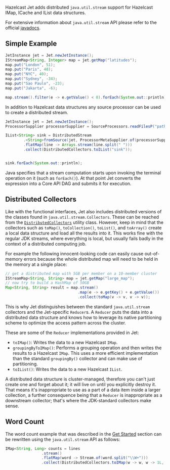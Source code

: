 Hazelcast Jet adds distributed `java.util.stream` support for Hazelcast
IMap, ICache and IList data structures.

For extensive information about `java.util.stream` API please refer to
the official [javadocs](https://docs.oracle.com/javase/8/docs/api/java/util/stream/package-summary.html).

## Simple Example

```java
JetInstance jet = Jet.newJetInstance();
IStreamMap<String, Integer> map = jet.getMap("latitudes");
map.put("London", 51);
map.put("Paris", 48);
map.put("NYC", 40);
map.put("Sydney", -34);
map.put("Sao Paulo", -23);
map.put("Jakarta", -6);

map.stream().filter(e -> e.getValue() < 0).forEach(System.out::println);
```
In addition to Hazelcast data structures any source processor
can be used to create a distributed stream.
```java
JetInstance jet = Jet.newJetInstance();
ProcessorSupplier processorSupplier = SourceProcessors.readFilesP("path", UTF_8, "*");

IList<String> sink = DistributedStream
        .<String>fromSource(jet, ProcessorMetaSupplier.of(processorSupplier))
        .flatMap(line -> Arrays.stream(line.split(" ")))
        .collect(DistributedCollectors.toIList("sink"));


sink.forEach(System.out::println);
```

Java specifies that a stream computation starts upon invoking the
terminal operation on it (such as `forEach()`). At that point Jet
converts the expression into a Core API DAG and submits it for
execution.


## Distributed Collectors

Like with the functional interfaces, Jet also includes distributed
versions of the classes found in `java.util.stream.Collectors`. These
can be reached from the
[`DistributedCollectors`](https://hazelcast-l337.ci.cloudbees.com/view/Jet/job/Jet-javadoc/javadoc/com/hazelcast/jet/stream/DistributedCollectors.html)
utility class. However, keep in mind that the collectors such as
`toMap()`, `toCollection()`, `toList()`, and `toArray()` create a
local data structure and load all the results into it. This works fine
with the regular JDK streams, where everything is local, but usually
fails badly in the context of a distributed computing job.

For example the following innocent-looking code can easily cause
out-of-memory errors because the whole distributed map will need to be
held in the memory at a single place:

```java
// get a distributed map with 5GB per member on a 10-member cluster
IStreamMap<String, String> map = jet.getMap("large_map");
// now try to build a HashMap of 50GB
Map<String, String> result = map.stream()
                                .map(e -> e.getKey() + e.getValue())
                                .collect(toMap(v -> v, v -> v));
```

This is why Jet distinguishes between the standard `java.util.stream`
collectors and the Jet-specific `Reducer`s. A `Reducer` puts the data
into a distributed data structure and knows how to leverage its native
partitioning scheme to optimize the access pattern across the cluster.

These are some of the `Reducer` implementations provided in Jet:

* `toIMap()`: Writes the data to a new Hazelcast `IMap`.
* `groupingByToIMap()`: Performs a grouping operation and then writes
the results to a Hazelcast `IMap`. This uses a more efficient
implementation than the standard `groupingBy()` collector and can make
use of partitioning.
* `toIList()`: Writes the data to a new Hazelcast `IList`.

A distributed data structure is cluster-managed, therefore you can't
just create one and forget about it; it will live on until you
explicitly destroy it. That means it's inappropriate to use as a part of
a data item inside a larger collection, a further consequence being that
a `Reducer` is inappropriate as a downstream collector; that's where
the JDK-standard collectors make sense.

## Word Count

The word count example that was described in the
[Get Started](Get_Started) section can be rewritten using the `java.util.stream` API as follows:

```java
IMap<String, Long> counts = lines
                .stream()
                .flatMap(word -> Stream.of(word.split("\\W+")))
                .collect(DistributedCollectors.toIMap(w -> w, w -> 1L, (left, right) -> left + right));
```

